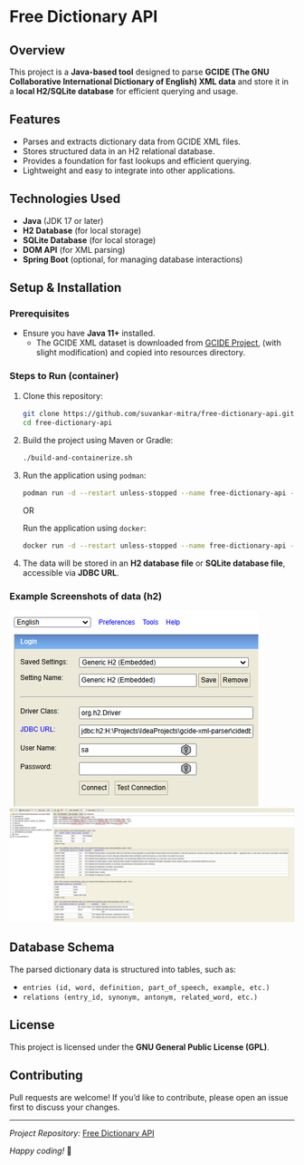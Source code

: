 # Free Dictionary API

## Overview

This project is a **Java-based tool** designed to parse **GCIDE (The GNU Collaborative International Dictionary of English) XML data** and store it in a **local H2/SQLite database** for efficient querying and usage.

## Features

- Parses and extracts dictionary data from GCIDE XML files.
- Stores structured data in an H2 relational database.
- Provides a foundation for fast lookups and efficient querying.
- Lightweight and easy to integrate into other applications.

## Technologies Used

- **Java** (JDK 17 or later)
- **H2 Database** (for local storage)
- **SQLite Database** (for local storage)
- **DOM API** (for XML parsing)
- **Spring Boot** (optional, for managing database interactions)

## Setup & Installation

### Prerequisites

- Ensure you have **Java 11+** installed.
  - The GCIDE XML dataset is downloaded from [GCIDE Project](https://gcide.gnu.org.ua/), 
    (with slight modification) and copied into resources directory.

### Steps to Run (container)

1. Clone this repository:
   ```sh
   git clone https://github.com/suvankar-mitra/free-dictionary-api.git
   cd free-dictionary-api
   ```
2. Build the project using Maven or Gradle:
   ```sh
   ./build-and-containerize.sh
   ```
3. Run the application using `podman`:
   ```sh
   podman run -d --restart unless-stopped --name free-dictionary-api -p 8010:8010 free-dictionary-api:latest
   ```
   
   OR
   
   Run the application using `docker`:
   ```sh
   docker run -d --restart unless-stopped --name free-dictionary-api -p 8010:8010 free-dictionary-api:latest

   ```
4. The data will be stored in an **H2 database file** or **SQLite database file**, accessible via **JDBC URL**.

### Example Screenshots of data (h2)
![Alt text](screenshots/H2/jbbc-string.png?raw=true "JDBC connection")
![Alt text](screenshots/H2/query-execution-output.png?raw=true "SQL execution")

## Database Schema

The parsed dictionary data is structured into tables, such as:

- `entries (id, word, definition, part_of_speech, example, etc.)`
- `relations (entry_id, synonym, antonym, related_word, etc.)`

## License
This project is licensed under the **GNU General Public License (GPL)**.

## Contributing

Pull requests are welcome! If you’d like to contribute, please open an issue first to discuss your changes.

---

*Project Repository:* [Free Dictionary API](https://github.com/suvankar-mitra/free-dictionary-api)

*Happy coding!* 🚀

